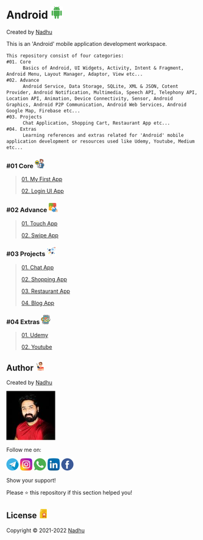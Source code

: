 # Android <img src="https://github.com/iamnadhu/Android/blob/master/Resources/android-icon.png">
Created by [Nadhu](https://github.com/iamnadhu)

This is an 'Android' mobile application development workspace.


```
This repository consist of four categories:
#01. Core
      Basics of Android, UI Widgets, Activity, Intent & Fragment, Android Menu, Layout Manager, Adaptor, View etc...
#02. Advance
      Android Service, Data Storage, SQLite, XML & JSON, Cotent Provider, Android Notification, Multimedia, Speech API, Telephony API, Location API, Animation, Device Connectivity, Sensor, Android Graphics, Android P2P Communication, Android Web Services, Android Google Map, Firebase etc...
#03. Projects
      Chat Application, Shopping Cart, Restaurant App etc...
#04. Extras
      Learning references and extras related for 'Android' mobile application development or resources used like Udemy, Youtube, Medium etc...
```


### #01 Core <img src="https://github.com/iamnadhu/Android/blob/master/Resources/tutorials-icon.png">
>
> [01. My First App](https://github.com/iamnadhu/Android/tree/master/Core/My%20First%20App)
>
> [02. Login UI App](https://github.com/iamnadhu/Android/tree/master/Core/Login%20UI%20App)
>

### #02 Advance <img src="https://github.com/iamnadhu/Android/blob/master/Resources/sessions-icon.png">
>
> [01. Touch App](https://github.com/iamnadhu/Android/tree/master/Advance/Touch%20App)
>
> [02. Swipe App](https://github.com/iamnadhu/Android/tree/master/Advance/Swipe%20App)
>

### #03 Projects <img src="https://github.com/iamnadhu/Android/blob/master/Resources/projects-icon.png">
>
> [01. Chat App](https://github.com/iamnadhu/Android/tree/master/Projects/Chat%20App)
>
> [02. Shopping App](https://github.com/iamnadhu/Android/tree/master/Projects/Shopping%20App)
>
> [03. Restaurant App](https://github.com/iamnadhu/Android/tree/master/Projects/Restaurant%20App)
>
> [04. Blog App](https://github.com/iamnadhu/Android/tree/master/Projects/Blog%20App)
>

### #04 Extras <img src="https://github.com/iamnadhu/Android/blob/master/Resources/extras-icon.png">
>
> [01. Udemy](https://github.com/iamnadhu/Android/tree/master/Extras/Udemy)
>
> [02. Youtube](https://github.com/iamnadhu/Android/tree/master/Extras/Youtube)
>


## Author [<img src="https://github.com/iamnadhu/Android/blob/master/Resources/auther-icon.png">](https://github.com/iamnadhu)
Created by [Nadhu](https://github.com/iamnadhu)

[<img src="https://github.com/iamnadhu/Android/blob/master/Resources/nadhu-icon.jpg">](https://github.com/iamnadhu)

Follow me on: 

[<img src="https://github.com/iamnadhu/Android/blob/master/Resources/telegram-icon.png">](https://t.me/iamnadhu)
[<img src="https://github.com/iamnadhu/Android/blob/master/Resources/instagram-icon.png">](https://www.instagram.com/iamnadhu/)
[<img src="https://github.com/iamnadhu/Android/blob/master/Resources/whatsapp-icon.png">](https://api.whatsapp.com/send?phone=917293451396&lang=en)
[<img src="https://github.com/iamnadhu/Android/blob/master/Resources/linkedin-icon.png">](https://www.linkedin.com/in/iamnadhu/)
[<img src="https://github.com/iamnadhu/Android/blob/master/Resources/facebook-icon.png">](https://www.facebook.com/iamnadhu/)


Show your support!

Please ⭐️   this repository if this section helped you!


## License <img src="https://github.com/iamnadhu/Android/blob/master/Resources/license-icon.png">
Copyright © 2021-2022 [Nadhu](https://github.com/iamnadhu)
